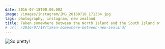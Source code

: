 ```yaml
---
date: 2016-07-18T00:00:00Z
image: /images/instagram/IMG_20160718_171334.jpg
tags: photography, instagram, new zealand
title: Taken somewhere between the North Island and the South Island of New Zealand
# url: /2016/07/18/taken-somewhere-between-new-zealand/
---
```


![So pretty!](/images/instagram/IMG_20160718_171334.jpg)
